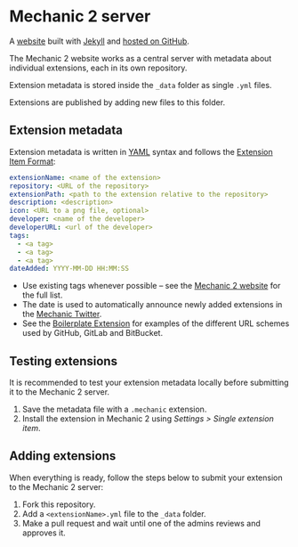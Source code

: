 Mechanic 2 server
=================

A [website][Mechanic 2 website] built with [Jekyll] and [hosted on GitHub].

The Mechanic 2 website works as a central server with metadata about individual extensions, each in its own repository.

Extension metadata is stored inside the `_data` folder as single `.yml` files.

Extensions are published by adding new files to this folder.

[Mechanic 2 website]: http://robofontmechanic.com/
[Jekyll]: http://jekyllrb.com/
[hosted on GitHub]: http://pages.github.com/
[YAML]: http://yaml.org/


Extension metadata
------------------

Extension metadata is written in [YAML] syntax and follows the [Extension Item Format]:

```yaml
extensionName: <name of the extension>
repository: <URL of the repository>
extensionPath: <path to the extension relative to the repository>
description: <description>
icon: <URL to a png file, optional>
developer: <name of the developer>
developerURL: <url of the developer>
tags:
  - <a tag>
  - <a tag>
  - <a tag>
dateAdded: YYYY-MM-DD HH:MM:SS
```

- Use existing tags whenever possible – see the [Mechanic 2 website] for the full list.
- The date is used to automatically announce newly added extensions in the [Mechanic Twitter].
- See the [Boilerplate Extension] for examples of the different URL schemes used by GitHub, GitLab and BitBucket.

[Extension Item Format]: https://robofont.com/documentation/extensions/extension-item-format/
[Mechanic Twitter]: http://twitter.com/RFMechanic
[Boilerplate Extension]: http://github.com/robodocs/rf-extension-boilerplate

Testing extensions
------------------

It is recommended to test your extension metadata locally before submitting it to the Mechanic 2 server.

1. Save the metadata file with a `.mechanic` extension.
2. Install the extension in Mechanic 2 using *Settings > Single extension item*.


Adding extensions
-----------------

When everything is ready, follow the steps below to submit your extension to the Mechanic 2 server:

1. Fork this repository.
2. Add a `<extensionName>.yml` file to the `_data` folder.
3. Make a pull request and wait until one of the admins reviews and approves it.
